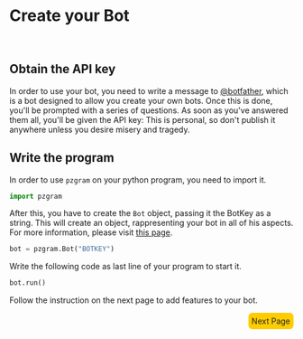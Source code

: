 # Create your Bot
<br>

## Obtain the API key
In order to use your bot, you need to write a message to [@botfather](https://t.me/botfather), which is a bot designed to allow you create your own bots.
Once this is done, you'll be prompted with a series of questions. As soon as you've answered them all, you'll be given the API key:
This is personal, so don't publish it anywhere unless you desire misery and tragedy.

## Write the program
In order to use `pzgram` on your python program, you need to import it.

```python
import pzgram
```

After this, you have to create the `Bot` object, passing it the BotKey as a string. This will create an object, rappresenting your bot in all of his aspects. For more information, please visit [this page](https://infopz.github.io/pzgram/objects).

```python
bot = pzgram.Bot("BOTKEY")
```

Write the following code as last line of your program to start it.

```python
bot.run()
```

Follow the instruction on the next page to add features to your bot.

<div style="float: right;background-color: #fc0;padding: 6px;border-radius: 7px;"><a href="https://infopz.github.io/pzgram.guide2" style="text-decoration: none;color: #252525;">Next Page</a></div>
